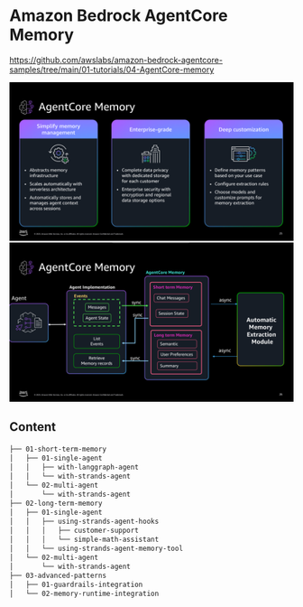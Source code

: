 # Amazon Bedrock AgentCore Memory

https://github.com/awslabs/amazon-bedrock-agentcore-samples/tree/main/01-tutorials/04-AgentCore-memory

![fig](01.png)
![fig](02.png)


## Content
```
├── 01-short-term-memory
│   ├── 01-single-agent
│   │   ├── with-langgraph-agent
│   │   └── with-strands-agent
│   └── 02-multi-agent
│       └── with-strands-agent
├── 02-long-term-memory
│   ├── 01-single-agent
│   │   ├── using-strands-agent-hooks
│   │   │   ├── customer-support
│   │   │   └── simple-math-assistant
│   │   └── using-strands-agent-memory-tool
│   └── 02-multi-agent
│       └── with-strands-agent
├── 03-advanced-patterns
│   ├── 01-guardrails-integration
│   └── 02-memory-runtime-integration
```
